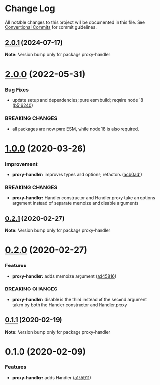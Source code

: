 # Change Log

All notable changes to this project will be documented in this file.
See [Conventional Commits](https://conventionalcommits.org) for commit guidelines.

## [2.0.1](https://github.com/rafamel/utils/compare/proxy-handler@2.0.0...proxy-handler@2.0.1) (2024-07-17)

**Note:** Version bump only for package proxy-handler

# [2.0.0](https://github.com/rafamel/utils/compare/proxy-handler@1.0.0...proxy-handler@2.0.0) (2022-05-31)

### Bug Fixes

* update setup and dependencies; pure esm build; require node 18 ([b516240](https://github.com/rafamel/utils/commit/b5162408aa497ab5129eae08b2a708259d5b32c1))

### BREAKING CHANGES

* all packages are now pure ESM, while node 18 is also required.

# [1.0.0](https://github.com/rafamel/utils/compare/proxy-handler@0.2.1...proxy-handler@1.0.0) (2020-03-26)

### improvement

* **proxy-handler:** improves types and options; refactors ([acb0ad1](https://github.com/rafamel/utils/commit/acb0ad15df0a088f5dc5576cfa0e9ef4aaaaec35))

### BREAKING CHANGES

* **proxy-handler:** Handler constructor and Handler.proxy take an options argument instead of separate
memoize and disable arguments

## [0.2.1](https://github.com/rafamel/utils/compare/proxy-handler@0.2.0...proxy-handler@0.2.1) (2020-02-27)

**Note:** Version bump only for package proxy-handler

# [0.2.0](https://github.com/rafamel/utils/compare/proxy-handler@0.1.1...proxy-handler@0.2.0) (2020-02-27)

### Features

* **proxy-handler:** adds memoize argument ([ad45816](https://github.com/rafamel/utils/commit/ad458160f3b25c993498b6df0134a132f196e68f))

### BREAKING CHANGES

* **proxy-handler:** disable is the third instead of the second argument taken by both the Handler
constructor and Handler.proxy

## [0.1.1](https://github.com/rafamel/utils/compare/proxy-handler@0.1.0...proxy-handler@0.1.1) (2020-02-19)

**Note:** Version bump only for package proxy-handler

# 0.1.0 (2020-02-09)

### Features

* **proxy-handler:** adds Handler ([a155911](https://github.com/rafamel/utils/commit/a1559113862b995ef3e1f97078086825444d7236))
